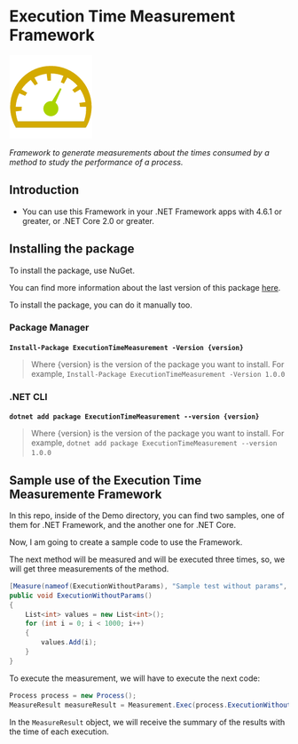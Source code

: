 # Execution Time Measurement Framework

![ExecutionTimeMeasurement](https://raw.githubusercontent.com/J0rgeSerran0/ExecutionTimeMeasurement/master/ExecutionTimeMeasurement.png)

*Framework to generate measurements about the times consumed by a method to study the performance of a process.*


## Introduction

* You can use this Framework in your .NET Framework apps with 4.6.1 or greater, or .NET Core 2.0 or greater.


## Installing the package

To install the package, use NuGet.

You can find more information about the last version of this package [here][1].

To install the package, you can do it manually too.

### Package Manager

**`Install-Package ExecutionTimeMeasurement -Version {version}`**

> Where {version} is the version of the package you want to install.
For example, `Install-Package ExecutionTimeMeasurement -Version 1.0.0`

### .NET CLI

**`dotnet add package ExecutionTimeMeasurement --version {version}`**

> Where {version} is the version of the package you want to install.
For example, `dotnet add package ExecutionTimeMeasurement --version 1.0.0`


## Sample use of the Execution Time Measuremente Framework

In this repo, inside of the Demo directory, you can find two samples, one of them for .NET Framework, and the another one for .NET Core.

Now, I am going to create a sample code to use the Framework.

The next method will be measured and will be executed three times, so, we will get three measurements of the method.

```csharp
[Measure(nameof(ExecutionWithoutParams), "Sample test without params", 3)]
public void ExecutionWithoutParams()
{
    List<int> values = new List<int>();
    for (int i = 0; i < 1000; i++)
    {
        values.Add(i);
    }
}
```

To execute the measurement, we will have to execute the next code:

```csharp
Process process = new Process();
MeasureResult measureResult = Measurement.Exec(process.ExecutionWithoutParams);
```

In the `MeasureResult` object, we will receive the summary of the results with the time of each execution.

[1]: https://www.nuget.org/packages/ExecutionTimeMeasurement/1.0.0